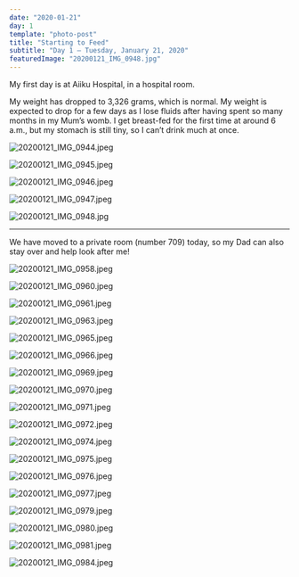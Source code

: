 ```yaml
---
date: "2020-01-21"
day: 1
template: "photo-post"
title: "Starting to Feed"
subtitle: "Day 1 – Tuesday, January 21, 2020"
featuredImage: "20200121_IMG_0948.jpg"
---
```


My first day is at Aiiku Hospital, in a hospital room.

My weight has dropped to 3,326 grams, which is normal. My weight is expected to drop for a few days as I lose fluids after having spent so many months in my Mum’s womb. I get breast-fed for the first time at around 6 a.m., but my stomach is still tiny, so I can’t drink much at once.

![20200121_IMG_0944.jpeg](20200121_IMG_0944.jpeg)

![20200121_IMG_0945.jpeg](20200121_IMG_0945.jpeg)

![20200121_IMG_0946.jpeg](20200121_IMG_0946.jpeg)

![20200121_IMG_0947.jpeg](20200121_IMG_0947.jpeg)

![20200121_IMG_0948.jpg](20200121_IMG_0948.jpg)

<hr />

We have moved to a private room (number 709) today, so my Dad can also stay over and help look after me!

![20200121_IMG_0958.jpeg](20200121_IMG_0958.jpeg)

![20200121_IMG_0960.jpeg](20200121_IMG_0960.jpeg)

![20200121_IMG_0961.jpeg](20200121_IMG_0961.jpeg)

![20200121_IMG_0963.jpeg](20200121_IMG_0963.jpeg)

![20200121_IMG_0965.jpeg](20200121_IMG_0965.jpeg)

![20200121_IMG_0966.jpeg](20200121_IMG_0966.jpeg)

![20200121_IMG_0969.jpeg](20200121_IMG_0969.jpeg)

![20200121_IMG_0970.jpeg](20200121_IMG_0970.jpeg)

![20200121_IMG_0971.jpeg](20200121_IMG_0971.jpeg)

![20200121_IMG_0972.jpeg](20200121_IMG_0972.jpeg)

![20200121_IMG_0974.jpeg](20200121_IMG_0974.jpeg)

![20200121_IMG_0975.jpeg](20200121_IMG_0975.jpeg)

![20200121_IMG_0976.jpeg](20200121_IMG_0976.jpeg)

![20200121_IMG_0977.jpeg](20200121_IMG_0977.jpeg)

![20200121_IMG_0979.jpeg](20200121_IMG_0979.jpeg)

![20200121_IMG_0980.jpeg](20200121_IMG_0980.jpeg)

![20200121_IMG_0981.jpeg](20200121_IMG_0981.jpeg)

![20200121_IMG_0984.jpeg](20200121_IMG_0984.jpeg)
